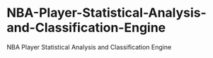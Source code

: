 # NBA-Player-Statistical-Analysis-and-Classification-Engine
NBA Player Statistical Analysis and Classification Engine
